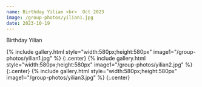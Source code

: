 ```yaml
---
name: Birthday Yilian <br>  Oct 2023
image: /group-photos/yilian1.jpg
date: 2023-10-19
---
```


Birthday Yilian
 
{% include gallery.html style="width:580px;height:580px" image1="/group-photos/yilian1.jpg" %} {:.center}
{% include gallery.html style="width:580px;height:580px" image1="/group-photos/yilian2.jpg" %} {:.center}
{% include gallery.html style="width:580px;height:580px" image1="/group-photos/yilian3.jpg" %} {:.center}
